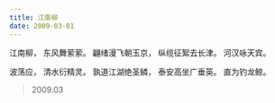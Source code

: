 ```yaml
---
title: 江南柳
date: 2009-03-01
---
```


江南柳，
东风舞萦萦。
翩绪漫飞朝玉京，
纵缆征絮去长津。
河汉咏天宾。
<!--more-->
波荡应，
清水衍精灵。
孰道江湖绝圣鳞，
泰安高坐广垂英。
直为钓龙鲸。 

> 2009.03